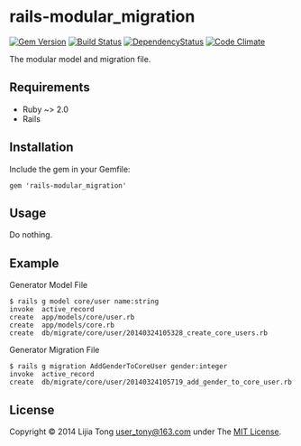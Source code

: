 # rails-modular_migration
[![Gem Version](https://badge.fury.io/rb/rails-modular_migration.png)](http://badge.fury.io/rb/rails-modular_migration) [![Build Status](https://secure.travis-ci.org/user-tony/rails-modular_migration.png?branch=master)](http://travis-ci.org/user-tony/rails-modular_migration)
[![DependencyStatus](https://gemnasium.com/user-tony/rails-modular_migration.png?travis)](https://gemnasium.com/user-tony/rails-modular_migration)
[![Code Climate](https://codeclimate.com/github/user-tony/rails-modular_migration.png)](https://codeclimate.com/github/user-tony/rails-modular_migration)

The modular model and migration file.

## Requirements

* Ruby ~> 2.0
* Rails

## Installation

Include the gem in your Gemfile:

    gem 'rails-modular_migration'

## Usage

Do nothing.

## Example

 Generator Model File

    $ rails g model core/user name:string
    invoke  active_record
    create  app/models/core/user.rb
    create  app/models/core.rb
    create  db/migrate/core/user/20140324105328_create_core_users.rb
    
 Generator Migration File
 
    $ rails g migration AddGenderToCoreUser gender:integer
    invoke  active_record
    create  db/migrate/core/user/20140324105719_add_gender_to_core_user.rb

## License

Copyright © 2014 Lijia Tong <user_tony@163.com> under The [MIT License](http://opensource.org/licenses/MIT).
